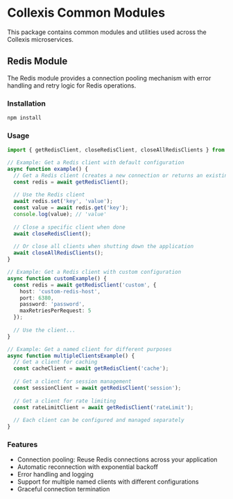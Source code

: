 # Collexis Common Modules

This package contains common modules and utilities used across the Collexis microservices.

## Redis Module

The Redis module provides a connection pooling mechanism with error handling and retry logic for Redis operations.

### Installation

```bash
npm install
```

### Usage

```typescript
import { getRedisClient, closeRedisClient, closeAllRedisClients } from './redis';

// Example: Get a Redis client with default configuration
async function example() {
  // Get a Redis client (creates a new connection or returns an existing one)
  const redis = await getRedisClient();
  
  // Use the Redis client
  await redis.set('key', 'value');
  const value = await redis.get('key');
  console.log(value); // 'value'
  
  // Close a specific client when done
  await closeRedisClient();
  
  // Or close all clients when shutting down the application
  await closeAllRedisClients();
}

// Example: Get a Redis client with custom configuration
async function customExample() {
  const redis = await getRedisClient('custom', {
    host: 'custom-redis-host',
    port: 6380,
    password: 'password',
    maxRetriesPerRequest: 5
  });
  
  // Use the client...
}

// Example: Get a named client for different purposes
async function multipleClientsExample() {
  // Get a client for caching
  const cacheClient = await getRedisClient('cache');
  
  // Get a client for session management
  const sessionClient = await getRedisClient('session');
  
  // Get a client for rate limiting
  const rateLimitClient = await getRedisClient('rateLimit');
  
  // Each client can be configured and managed separately
}
```

### Features

- Connection pooling: Reuse Redis connections across your application
- Automatic reconnection with exponential backoff
- Error handling and logging
- Support for multiple named clients with different configurations
- Graceful connection termination